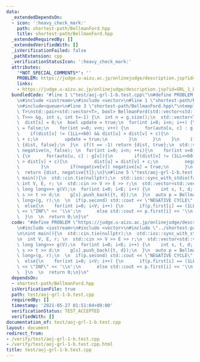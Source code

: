 ```yaml
---
data:
  _extendedDependsOn:
  - icon: ':heavy_check_mark:'
    path: shortest-path/BellmanFord.hpp
    title: shortest-path/BellmanFord.hpp
  _extendedRequiredBy: []
  _extendedVerifiedWith: []
  _isVerificationFailed: false
  _pathExtension: cpp
  _verificationStatusIcon: ':heavy_check_mark:'
  attributes:
    '*NOT_SPECIAL_COMMENTS*': ''
    PROBLEM: https://judge.u-aizu.ac.jp/onlinejudge/description.jsp?id=GRL_1_B
    links:
    - https://judge.u-aizu.ac.jp/onlinejudge/description.jsp?id=GRL_1_B
  bundledCode: "#line 1 \"test/aoj-grl-1-b.test.cpp\"\n#define PROBLEM \"https://judge.u-aizu.ac.jp/onlinejudge/description.jsp?id=GRL_1_B\"\
    \n#include <iostream>\n#include <vector>\n#line 1 \"shortest-path/BellmanFord.hpp\"\
    \n#include<queue>\n#line 3 \"shortest-path/BellmanFord.hpp\"\ntemplate<typename\
    \ T>\nstd::pair<std::vector<T>, bool> BellmanFord(std::vector<std::vector<std::pair<int,\
    \ T>>> &g, int s, int t=-1) {\n  int n = g.size();\n  std::vector<T> dist(n, (1LL<<60));\n\
    \  dist[s] = 0;\n  bool update = true;\n  for(int i=0; i<n; i++) {\n    update\
    \ = false;\n    for(int v=0; v<n; v++) {\n      for(auto[u, c] : g[v]){\n    \
    \    if(dist[v] != (1LL<<60) && dist[u] > dist[v] + c){\n          dist[u] = dist[v]\
    \ + c;\n          update = true;\n        }\n      }\n    }\n    if(!update) return\
    \ {dist, false};\n  }\n  if(t == -1) return {dist, true};\n  std::vector<bool>\
    \ negative(n, false); \n  for(int i=0; i<n; ++i){\n    for(int v=0; v<n; v++)\
    \ {\n      for(auto[u, c] : g[v]){\n        if(dist[v] != (1LL<<60) && dist[u]\
    \ > dist[v] + c){\n          dist[u] = dist[v] + c;\n          negative[u] = true;\n\
    \        }\n        if(negative[v]) negative[u] = true;\n      }\n    }\n  }\n\
    \  return {dist, negative[t]};\n}\n#line 5 \"test/aoj-grl-1-b.test.cpp\"\n\nint\
    \ main(){\n  std::cin.tie(nullptr);\n  std::ios::sync_with_stdio(false);\n\n \
    \ int V, E, r; \n  std::cin >> V >> E >> r;\n  std::vector<std::vector<std::pair<int,\
    \ long long>>> g(V);\n  for(int i=0; i<E; i++) {\n    int s, t, d; std::cin >>\
    \ s >> t >> d;\n    g[s].push_back({t, d});\n  }\n  auto p = BellmanFord<long\
    \ long>(g, r);\n  \n  if(p.second) std::cout << \"NEGATIVE CYCLE\" << '\\n';\n\
    \  else{\n    for(int i=0; i<V; i++) {\n      if(p.first[i] == (1LL<<60)) std::cout\
    \ << \"INF\" << '\\n';\n      else std::cout << p.first[i] << '\\n';\n    }\n\
    \  }\n  \n  return 0;\n}\n"
  code: "#define PROBLEM \"https://judge.u-aizu.ac.jp/onlinejudge/description.jsp?id=GRL_1_B\"\
    \n#include <iostream>\n#include <vector>\n#include \"../shortest-path/BellmanFord.hpp\"\
    \n\nint main(){\n  std::cin.tie(nullptr);\n  std::ios::sync_with_stdio(false);\n\
    \n  int V, E, r; \n  std::cin >> V >> E >> r;\n  std::vector<std::vector<std::pair<int,\
    \ long long>>> g(V);\n  for(int i=0; i<E; i++) {\n    int s, t, d; std::cin >>\
    \ s >> t >> d;\n    g[s].push_back({t, d});\n  }\n  auto p = BellmanFord<long\
    \ long>(g, r);\n  \n  if(p.second) std::cout << \"NEGATIVE CYCLE\" << '\\n';\n\
    \  else{\n    for(int i=0; i<V; i++) {\n      if(p.first[i] == (1LL<<60)) std::cout\
    \ << \"INF\" << '\\n';\n      else std::cout << p.first[i] << '\\n';\n    }\n\
    \  }\n  \n  return 0;\n}\n"
  dependsOn:
  - shortest-path/BellmanFord.hpp
  isVerificationFile: true
  path: test/aoj-grl-1-b.test.cpp
  requiredBy: []
  timestamp: '2021-05-27 01:51:04+09:00'
  verificationStatus: TEST_ACCEPTED
  verifiedWith: []
documentation_of: test/aoj-grl-1-b.test.cpp
layout: document
redirect_from:
- /verify/test/aoj-grl-1-b.test.cpp
- /verify/test/aoj-grl-1-b.test.cpp.html
title: test/aoj-grl-1-b.test.cpp
---
```

